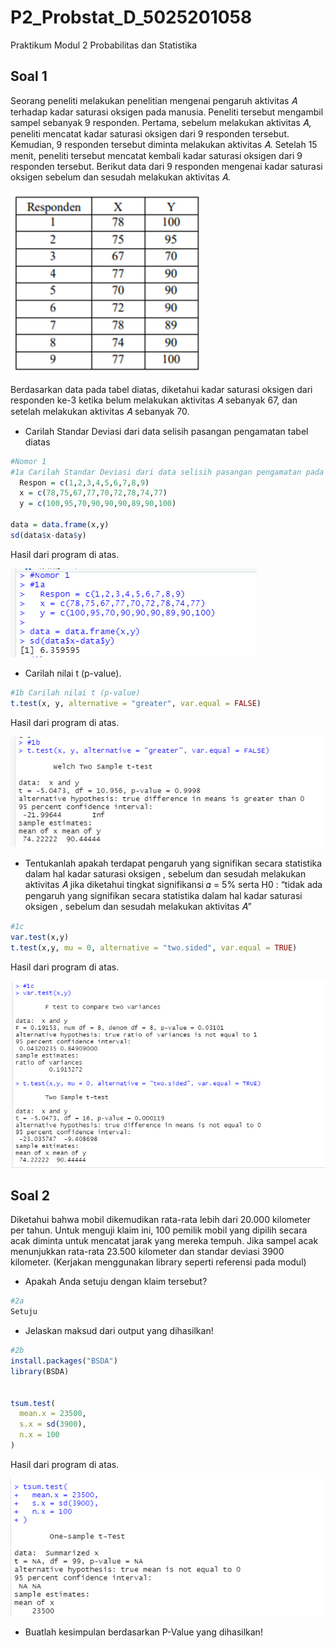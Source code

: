 # P2_Probstat_D_5025201058
Praktikum Modul 2 Probabilitas dan Statistika

## Soal 1
  Seorang peneliti melakukan penelitian mengenai pengaruh aktivitas 𝐴 terhadap
kadar saturasi oksigen pada manusia. Peneliti tersebut mengambil sampel
sebanyak 9 responden. Pertama, sebelum melakukan aktivitas 𝐴, peneliti mencatat
kadar saturasi oksigen dari 9 responden tersebut. Kemudian, 9 responden tersebut
diminta melakukan aktivitas 𝐴. Setelah 15 menit, peneliti tersebut mencatat kembali
kadar saturasi oksigen dari 9 responden tersebut. Berikut data dari 9 responden
mengenai kadar saturasi oksigen sebelum dan sesudah melakukan aktivitas 𝐴.   

![alt text](https://github.com/zunia25/P2_Probstat_D_5025201058/blob/main/File_Praktikum2_Probstat/Tabel.png)

Berdasarkan data pada tabel diatas, diketahui kadar saturasi oksigen dari responden ke-3 ketika belum melakukan aktivitas 𝐴 sebanyak 67,
dan setelah melakukan aktivitas 𝐴 sebanyak 70.

- Carilah Standar Deviasi dari data selisih pasangan pengamatan tabel diatas

```R
#Nomor 1
#1a Carilah Standar Deviasi dari data selisih pasangan pengamatan pada tabel
  Respon = c(1,2,3,4,5,6,7,8,9)
  x = c(78,75,67,77,70,72,78,74,77)
  y = c(100,95,70,90,90,90,89,90,100)

data = data.frame(x,y)
sd(data$x-data$y)
```
Hasil dari program di atas.
  
  ![alt text](https://github.com/zunia25/P2_Probstat_D_5025201058/blob/main/File_Praktikum2_Probstat/1a.png)

- Carilah nilai t (p-value).

```R
#1b Carilah nilai t (p-value)
t.test(x, y, alternative = "greater", var.equal = FALSE)
```

Hasil dari program di atas.

  ![alt text](https://github.com/zunia25/P2_Probstat_D_5025201058/blob/main/File_Praktikum2_Probstat/1b.png)
  
- Tentukanlah apakah terdapat pengaruh yang signifikan secara statistika
dalam hal kadar saturasi oksigen , sebelum dan sesudah melakukan
aktivitas 𝐴 jika diketahui tingkat signifikansi 𝛼 = 5% serta H0 : “tidak ada
pengaruh yang signifikan secara statistika dalam hal kadar saturasi
oksigen , sebelum dan sesudah melakukan aktivitas 𝐴”

```R
#1c 
var.test(x,y)
t.test(x,y, mu = 0, alternative = "two.sided", var.equal = TRUE)
```

Hasil dari program di atas.

  ![alt text](https://github.com/zunia25/P2_Probstat_D_5025201058/blob/main/File_Praktikum2_Probstat/1c.png)
  
 ## Soal 2
 Diketahui bahwa mobil dikemudikan rata-rata lebih dari 20.000 kilometer per tahun.
Untuk menguji klaim ini, 100 pemilik mobil yang dipilih secara acak diminta untuk
mencatat jarak yang mereka tempuh. Jika sampel acak menunjukkan rata-rata
23.500 kilometer dan standar deviasi 3900 kilometer. (Kerjakan menggunakan
library seperti referensi pada modul)

- Apakah Anda setuju dengan klaim tersebut?
```R 
#2a
Setuju
```
- Jelaskan maksud dari output yang dihasilkan!

```R
#2b 
install.packages("BSDA")
library(BSDA)


tsum.test(
  mean.x = 23500, 
  s.x = sd(3900), 
  n.x = 100
)
```

Hasil dari program di atas.

  ![alt text](https://github.com/zunia25/P2_Probstat_D_5025201058/blob/main/File_Praktikum2_Probstat/2b.png)
  
 -  Buatlah kesimpulan berdasarkan P-Value yang dihasilkan!

